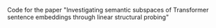 Code for the paper "Investigating semantic subspaces of Transformer sentence embeddings through linear structural probing"
